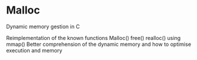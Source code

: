 # Malloc
Dynamic memory gestion in C

Reimplementation of the known functions Malloc() free() realloc()
using mmap()
Better comprehension of the dynamic memory and how to optimise execution and memory
